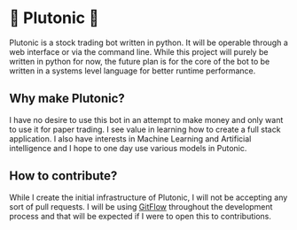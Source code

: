 # 🌌 Plutonic 🌌
Plutonic is a stock trading bot written in python. It will be operable through a web interface or via the command line. While this project will purely be written in python for now, the future plan is for the core of the bot to be written in a systems level language for better runtime performance.

## Why make Plutonic?
I have no desire to use this bot in an attempt to make money and only want to use it for paper trading. I see value in learning how to create a full stack application. I also have interests in Machine Learning and Artificial intelligence and I hope to one day use various models in Putonic.

## How to contribute?
While I create the initial infrastructure of Plutonic, I will not be accepting any sort of pull requests. I will be using [GitFlow](https://www.atlassian.com/git/tutorials/comparing-workflows/gitflow-workflow#:~:text=What%20is%20Gitflow%3F,lived%20branches%20and%20larger%20commits.) throughout the development process and that will be expected if I were to open this to contributions. 
